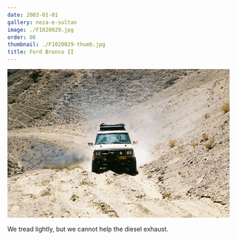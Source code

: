 ```yaml
---
date: 2003-01-01
gallery: neza-e-sultan
image: ./F1020029.jpg
order: 86
thumbnail: ./F1020029-thumb.jpg
title: Ford Bronco II
---
```


![Ford Bronco II](./F1020029.jpg)

We tread lightly, but we cannot help the diesel exhaust.